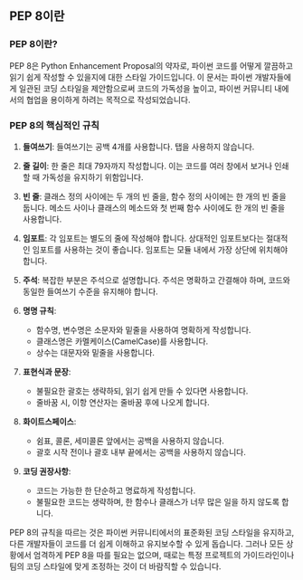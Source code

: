 ## PEP 8이란

### PEP 8이란?
PEP 8은 Python Enhancement Proposal의 약자로, 파이썬 코드를 어떻게 깔끔하고 읽기 쉽게 작성할 수 있을지에 대한 스타일 가이드입니다. 이 문서는 파이썬 개발자들에게 일관된 코딩 스타일을 제안함으로써 코드의 가독성을 높이고, 파이썬 커뮤니티 내에서의 협업을 용이하게 하려는 목적으로 작성되었습니다.

### PEP 8의 핵심적인 규칙

1. **들여쓰기**: 들여쓰기는 공백 4개를 사용합니다. 탭을 사용하지 않습니다.

2. **줄 길이**: 한 줄은 최대 79자까지 작성합니다. 이는 코드를 여러 창에서 보거나 인쇄할 때 가독성을 유지하기 위함입니다.

3. **빈 줄**: 클래스 정의 사이에는 두 개의 빈 줄을, 함수 정의 사이에는 한 개의 빈 줄을 둡니다. 메소드 사이나 클래스의 메소드와 첫 번째 함수 사이에도 한 개의 빈 줄을 사용합니다.

4. **임포트**: 각 임포트는 별도의 줄에 작성해야 합니다. 상대적인 임포트보다는 절대적인 임포트를 사용하는 것이 좋습니다. 임포트는 모듈 내에서 가장 상단에 위치해야 합니다.

5. **주석**: 복잡한 부분은 주석으로 설명합니다. 주석은 명확하고 간결해야 하며, 코드와 동일한 들여쓰기 수준을 유지해야 합니다.

6. **명명 규칙**:
   - 함수명, 변수명은 소문자와 밑줄을 사용하여 명확하게 작성합니다.
   - 클래스명은 카멜케이스(CamelCase)를 사용합니다.
   - 상수는 대문자와 밑줄을 사용합니다.

7. **표현식과 문장**:
   - 불필요한 괄호는 생략하되, 읽기 쉽게 만들 수 있다면 사용합니다.
   - 줄바꿈 시, 이항 연산자는 줄바꿈 후에 나오게 합니다.

8. **화이트스페이스**:
   - 쉼표, 콜론, 세미콜론 앞에서는 공백을 사용하지 않습니다.
   - 괄호 시작 전이나 괄호 내부 끝에서는 공백을 사용하지 않습니다.

9. **코딩 권장사항**:
   - 코드는 가능한 한 단순하고 명료하게 작성합니다.
   - 불필요한 코드는 생략하며, 한 함수나 클래스가 너무 많은 일을 하지 않도록 합니다.

PEP 8의 규칙을 따르는 것은 파이썬 커뮤니티에서의 표준화된 코딩 스타일을 유지하고, 다른 개발자들이 코드를 더 쉽게 이해하고 유지보수할 수 있게 돕습니다. 그러나 모든 상황에서 엄격하게 PEP 8을 따를 필요는 없으며, 때로는 특정 프로젝트의 가이드라인이나 팀의 코딩 스타일에 맞게 조정하는 것이 더 바람직할 수 있습니다.
